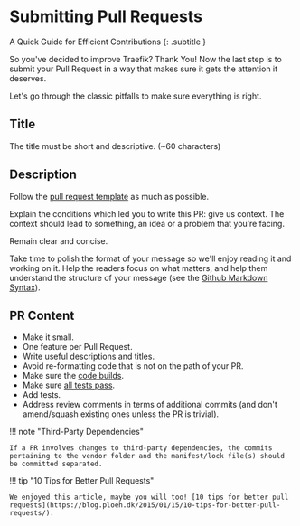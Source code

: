 # Submitting Pull Requests

A Quick Guide for Efficient Contributions
{: .subtitle }

So you've decided to improve Traefik? 
Thank You! 
Now the last step is to submit your Pull Request in a way that makes sure it gets the attention it deserves.

Let's go through the classic pitfalls to make sure everything is right. 

## Title

The title must be short and descriptive. (~60 characters)

## Description

Follow the [pull request template](https://github.com/traefik/traefik/blob/master/.github/PULL_REQUEST_TEMPLATE.md) as much as possible.

Explain the conditions which led you to write this PR: give us context.
The context should lead to something, an idea or a problem that you’re facing.

Remain clear and concise.

Take time to polish the format of your message so we'll enjoy reading it and working on it.
Help the readers focus on what matters, and help them understand the structure of your message (see the [Github Markdown Syntax](https://help.github.com/articles/github-flavored-markdown)).

## PR Content

- Make it small.
- One feature per Pull Request.
- Write useful descriptions and titles.
- Avoid re-formatting code that is not on the path of your PR.
- Make sure the [code builds](building-testing.md).
- Make sure [all tests pass](building-testing.md).
- Add tests.
- Address review comments in terms of additional commits (and don't amend/squash existing ones unless the PR is trivial).

!!! note "Third-Party Dependencies"

    If a PR involves changes to third-party dependencies, the commits pertaining to the vendor folder and the manifest/lock file(s) should be committed separated.

!!! tip "10 Tips for Better Pull Requests"

    We enjoyed this article, maybe you will too! [10 tips for better pull requests](https://blog.ploeh.dk/2015/01/15/10-tips-for-better-pull-requests/).
